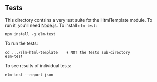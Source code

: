 ## Tests

This directory contains a very test suite for the HtmlTemplate module. To run it, you'll need [Node.js](https://nodejs.org/en/). To install `elm-test`:

```
npm install -g elm-test
```

To run the tests:

```
cd .../elm-html-template    # NOT the tests sub-directory
elm-test
```

To see results of individual tests:

```
elm-test --report json
```
